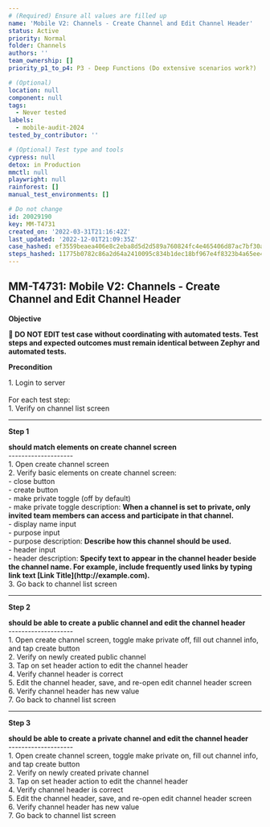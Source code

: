 ```yaml
---
# (Required) Ensure all values are filled up
name: 'Mobile V2: Channels - Create Channel and Edit Channel Header'
status: Active
priority: Normal
folder: Channels
authors: ''
team_ownership: []
priority_p1_to_p4: P3 - Deep Functions (Do extensive scenarios work?)

# (Optional)
location: null
component: null
tags:
  - Never tested
labels:
  - mobile-audit-2024
tested_by_contributor: ''

# (Optional) Test type and tools
cypress: null
detox: in Production
mmctl: null
playwright: null
rainforest: []
manual_test_environments: []

# Do not change
id: 20029190
key: MM-T4731
created_on: '2022-03-31T21:16:42Z'
last_updated: '2022-12-01T21:09:35Z'
case_hashed: ef3559beaea406e8c2eba8d5d2d589a760824fc4e465406d87ac7bf30a40122376991ac3deb99d11ce8a7d9b4bef1589
steps_hashed: 11775b0782c86a2d64a2410095c834b1dec18bf967e4f8323b4a65ee4075ffb8ddb6d5b5b0cc0bc6337484e78833c242
---
```


<!-- (Auto-generated) Based on frontmatter's "key" and "name" -->

## MM-T4731: Mobile V2: Channels - Create Channel and Edit Channel Header

**Objective**

**🛑 DO NOT EDIT test case without coordinating with automated tests. Test steps and expected outcomes must remain identical between Zephyr and automated tests.**

**Precondition**

1\. Login to server\
\
For each test step:\
1\. Verify on channel list screen

---

**Step 1**

**should match elements on create channel screen**\
\--------------------\
1\. Open create channel screen\
2\. Verify basic elements on create channel screen:\
\- close button\
\- create button\
\- make private toggle (off by default)\
\- make private toggle description: **When a channel is set to private, only invited team members can access and participate in that channel.**\
\- display name input\
\- purpose input\
\- purpose description: **Describe how this channel should be used.**\
\- header input\
\- header description: **Specify text to appear in the channel header beside the channel name. For example, include frequently used links by typing link text \[Link Title]\(http\://example.com).**\
3\. Go back to channel list screen

---

**Step 2**

**should be able to create a public channel and edit the channel header**\
\--------------------\
1\. Open create channel screen, toggle make private off, fill out channel info, and tap create button\
2\. Verify on newly created public channel\
3\. Tap on set header action to edit the channel header\
4\. Verify channel header is correct\
5\. Edit the channel header, save, and re-open edit channel header screen\
6\. Verify channel header has new value\
7\. Go back to channel list screen

---

**Step 3**

**should be able to create a private channel and edit the channel header**\
\--------------------\
1\. Open create channel screen, toggle make private on, fill out channel info, and tap create button\
2\. Verify on newly created private channel\
3\. Tap on set header action to edit the channel header\
4\. Verify channel header is correct\
5\. Edit the channel header, save, and re-open edit channel header screen\
6\. Verify channel header has new value\
7\. Go back to channel list screen
